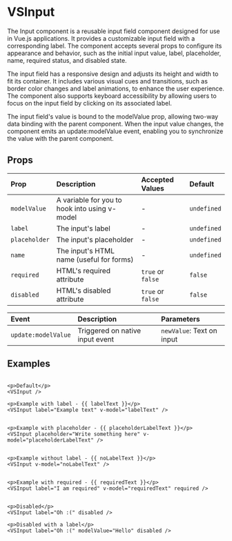# VSInput

The Input component is a reusable input field component designed for use in Vue.js applications. It provides a customizable input field with a corresponding label. The component accepts several props to configure its appearance and behavior, such as the initial input value, label, placeholder, name, required status, and disabled state.

The input field has a responsive design and adjusts its height and width to fit its container. It includes various visual cues and transitions, such as border color changes and label animations, to enhance the user experience. The component also supports keyboard accessibility by allowing users to focus on the input field by clicking on its associated label.

The input field's value is bound to the modelValue prop, allowing two-way data binding with the parent component. When the input value changes, the component emits an update:modelValue event, enabling you to synchronize the value with the parent component.

## Props

| Prop          | Description                                   | Accepted Values   | Default     |
| :------------ | :-------------------------------------------- | :---------------- | :---------- |
| `modelValue`  | A variable for you to hook into using v-model | -                 | `undefined` |
| `label`       | The input's label                             | -                 | `undefined` |
| `placeholder` | The input's placeholder                       | -                 | `undefined` |
| `name`        | The input's HTML name (useful for forms)      | -                 | `undefined` |
| `required`    | HTML's required attribute                     | `true` or `false` | `false`     |
| `disabled`    | HTML's disabled attribute                     | `true` or `false` | `false`     |

| Event               | Description                     | Parameters                |
| :------------------ | :------------------------------ | :------------------------ |
| `update:modelValue` | Triggered on native input event | `newValue`: Text on input |

## Examples
```vue

<p>Default</p>
<VSInput />

<p>Example with label - {{ labelText }}</p>
<VSInput label="Example text" v-model="labelText" />


<p>Example with placeholder - {{ placeholderLabelText }}</p>
<VSInput placeholder="Write something here" v-model="placeholderLabelText" />


<p>Example without label - {{ noLabelText }}</p>
<VSInput v-model="noLabelText" />


<p>Example with required - {{ requiredText }}</p>
<VSInput label="I am required" v-model="requiredText" required />


<p>Disabled</p>
<VSInput label="Oh :(" disabled />

<p>Disabled with a label</p>
<VSInput label="Oh :(" modelValue="Hello" disabled />  

```

<InputExample />

<script setup>
import InputExample from './InputExample.vue'
</script>

